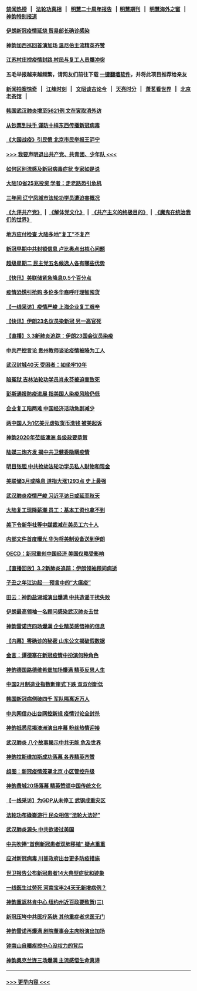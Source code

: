 #### [禁闻热榜](热点新闻.md?=0)  &nbsp;&nbsp;|&nbsp;&nbsp; [法轮功真相](https://github.com/gfw-breaker/truth/blob/master/README.md?=0) &nbsp;&nbsp;|&nbsp;&nbsp; [明慧二十周年报告](https://github.com/gfw-breaker/mh-reports/blob/master/README.md?=0) &nbsp;&nbsp;|&nbsp;&nbsp;[明慧期刊](https://github.com/gfw-breaker/mh-qikan) &nbsp;&nbsp;|&nbsp;&nbsp; [明慧海外之窗](https://github.com/gfw-breaker/mh-news/blob/master/README.md?=0) &nbsp;&nbsp;|&nbsp;&nbsp; [神韵特别报道](https://github.com/gfw-breaker/mh-news/blob/master/shenyun.md?=0)
#### [伊朗新冠疫情延烧 贸易部长确诊感染](../pages/nf4514/n11914152.md?t=03042102) 
#### [神韵加西巡回首演加场 温尼伯主流精英齐赞](../pages/nf4514/n11914222.md?t=03042102) 
#### [江苏村庄控疫情封路 村民与复工人员爆冲突](../pages/nf4514/n11913885.md?t=03042102) 
#### 五毛举报越来越频繁，请网友们前往下载 [一键翻墙软件](https://github.com/gfw-breaker/ssr-accounts)，并将此项目推荐给亲友
#### [新闻拍案惊奇](https://github.com/gfw-breaker/banned-news/blob/master/pages/link4.md) &nbsp;&nbsp;|&nbsp;&nbsp; [江峰时刻](https://github.com/gfw-breaker/banned-news/blob/master/pages/link4.md) &nbsp;&nbsp;|&nbsp;&nbsp; [文昭谈古论今](https://github.com/gfw-breaker/banned-news/blob/master/pages/link4.md) &nbsp;&nbsp;|&nbsp;&nbsp; [天亮时分](https://github.com/gfw-breaker/banned-news/blob/master/pages/link4.md) &nbsp;&nbsp;|&nbsp;&nbsp; [萧茗看世界](https://github.com/gfw-breaker/banned-news/blob/master/pages/link4.md) &nbsp;&nbsp;|&nbsp;&nbsp; [北京老茶馆](https://github.com/gfw-breaker/banned-news/blob/master/pages/link4.md) &nbsp;&nbsp;|&nbsp;&nbsp; 
#### [韩国武汉肺炎增至5621例 文在寅取消外访](../pages/nf4514/n11913777.md?t=03042102) 
#### [从钞票到扶手 谨防十样东西传播新冠病毒](../pages/nf4514/n11913125.md?t=03042102) 
#### [《大国战疫》引民愤 北京市民举报王沪宁](../pages/nf4514/n11913352.md?t=03042102) 
#### [>>> 我要声明退出共产党、共青团、少年队 <<<](https://github.com/begood0513/goodnews/blob/master/quit/letter.md) 
#### [如何区别流感及新冠病毒症状 专家如是说](../pages/nf4514/n11913170.md?t=03042102) 
#### [大陆10省25兆投资 学者：走老路恐引危机](../pages/nf4514/n11912861.md?t=03042102) 
#### [三年间 辽宁凤城市法轮功学员遭迫害概况](../pages/nf4514/n11907497.md?t=03042102) 
#### [《九评共产党》](https://github.com/begood0513/9ping.md/blob/master/README.md) &nbsp;|&nbsp; [《解体党文化》](../../../../jtdwh.md/blob/master/README.md)  &nbsp;|&nbsp; [《共产主义的终极目的》](../../../../gczydzjmd.md/blob/master/README.md) &nbsp;|&nbsp; [《魔鬼在统治我们的世界》](../../../../mgztzwmdsj.md/blob/master/README.md) 
#### [地方应付检查 大陆多地“复工”不复产](../pages/nf4514/n11912479.md?t=03042102) 
#### [新冠早期中共封锁信息 卢比奥点出核心问题](../pages/nf4514/n11912630.md?t=03042102) 
#### [超级星期二 民主党五名候选人各有哪些优势](../pages/nf4514/n11912510.md?t=03042102) 
#### [【快讯】美联储紧急降息0.5个百分点](../pages/nf4514/n11912406.md?t=03042102) 
#### [疫情恐慌引抢购 多伦多华裔呼吁理智囤货](../pages/nf4514/n11910393.md?t=03042102) 
#### [【一线采访】疫情严峻 上海企业复工艰辛](../pages/nf4514/n11912239.md?t=03042102) 
#### [【快讯】伊朗23名议员染新冠 另一高官死](../pages/nf4514/n11912252.md?t=03042102) 
#### [【直播】3.3新肺炎追踪：伊朗23国会议员染疫](../pages/nf4514/n11912059.md?t=03042102) 
#### [中共严控言论 贵州教师谈论疫情被降为工人](../pages/nf4514/n11911428.md?t=03042102) 
#### [武汉封城40天 受困者：如坐牢10年](../pages/nf4514/n11911305.md?t=03042102) 
#### [陷冤狱 吉林法轮功学员肖永芬被迫害致死](../pages/nf4514/n11909946.md?t=03042102) 
#### [彭斯通报防疫进展 指美国人染疫风险仍低](../pages/nf4514/n11910872.md?t=03042102) 
#### [企业复工陷两难 中国经济活动急剧减少](../pages/nf4514/n11910412.md?t=03042102) 
#### [两中国人为1亿美元虚拟货币洗钱 被美起诉](../pages/nf4514/n11910880.md?t=03042102) 
#### [神韵2020年莅临澳洲 各级政要恭贺](../pages/nf4514/n11901884.md?t=03042102) 
#### [陆媒三炮齐发 揭中共卫健委隐瞒疫情](../pages/nf4514/n11909414.md?t=03042102) 
#### [明目张胆 中共抢劫法轮功学员私人财物和现金](../pages/nf4514/n11910262.md?t=03042102) 
#### [美联储3月或降息 道指大涨1293点 史上最强](../pages/nf4514/n11910630.md?t=03042102) 
#### [武汉肺炎疫情严峻 习近平访日或延至秋天](../pages/nf4514/n11910570.md?t=03042102) 
#### [大陆复工现降薪潮 员工：基本工资也拿不到](../pages/nf4514/n11910316.md?t=03042102) 
#### [美下令新华社等中媒裁减在美员工六十人](../pages/nf4514/n11910256.md?t=03042102) 
#### [内部文件首度曝光 华为将美制设备送到伊朗](../pages/nf4514/n11910211.md?t=03042102) 
#### [OECD：新冠重创中国经济 美国仅略受影响](../pages/nf4514/n11910023.md?t=03042102) 
#### [【直播回放】3.2新肺炎追踪：伊朗领袖顾问病逝](../pages/nf4514/n11909676.md?t=03042102) 
#### [子丑之年江边起──预言中的“大瘟疫”](../pages/nf4514/n11908043.md?t=03042102) 
#### [田云：神韵盐湖城演出爆满 中共造谣干扰失败](../pages/nf4514/n11908418.md?t=03042102) 
#### [伊朗最高领袖一名顾问感染武汉肺炎去世](../pages/nf4514/n11909593.md?t=03042102) 
#### [神韵雷诺连四场爆满 企业精英感悟神的信息](../pages/nf4514/n11909556.md?t=03042102) 
#### [【内幕】零确诊的秘密 山东公文揭破假数据](../pages/nf4514/n11903914.md?t=03042102) 
#### [金言：谭德塞在新冠疫情中扮演何种角色](../pages/nf4514/n11907849.md?t=03042102) 
#### [神韵德国路德维希堡加场爆满 精英反思人生](../pages/nf4514/n11909124.md?t=03042102) 
#### [中国2月制造业指数断崖式下跌 双双创新低](../pages/nf4514/n11909490.md?t=03042102) 
#### [韩国新冠病例破四千 军队隔离近万人](../pages/nf4514/n11909279.md?t=03042102) 
#### [中共网信办出台网控新规 疫情讨论全封杀](../pages/nf4514/n11908545.md?t=03042102) 
#### [神韵抵悉尼揭澳洲演出序幕 粉丝热情迎接](../pages/nf4514/n11907894.md?t=03042102) 
#### [武汉肺炎 八个故事揭示中共无能 危及世界](../pages/nf4514/n11888055.md?t=03042102) 
#### [神韵拉斯维加斯成功落幕 各界精英齐赞](../pages/nf4514/n11908773.md?t=03042102) 
#### [组图：新冠疫情笼罩北京 小区管控升级](../pages/nf4514/n11905532.md?t=03042102) 
#### [神韵费城20场落幕 精英赞颂中国传统文化](../pages/nf4514/n11908666.md?t=03042102) 
#### [【一线采访】为GDP从未停工 武钢成重灾区](../pages/nf4514/n11907787.md?t=03042102) 
#### [法轮功布碌崙游行 民众相信“法轮大法好”](../pages/nf4514/n11907645.md?t=03042102) 
#### [武汉肺炎源头 中共欲诿过美国](../pages/nf4514/n11907665.md?t=03042102) 
#### [中共吹捧“首例新冠患者双肺移植” 疑点重重](../pages/nf4514/n11907615.md?t=03042102) 
#### [应对新冠病毒 川普政府出台更多防疫措施](../pages/nf4514/n11907354.md?t=03042102) 
#### [世卫报告公布新冠患者14大典型症状和迹象](../pages/nf4514/n11907472.md?t=03042102) 
#### [一线医生过劳死 河南宝丰24天无新增病例？](../pages/nf4514/n11907430.md?t=03042102) 
#### [神韵重返林肯中心 纽约州近百政要致贺(三)](../pages/nf4514/n11904356.md?t=03042102) 
#### [新冠压垮中共医疗系统 其他重症者求医无门](../pages/nf4514/n11905283.md?t=03042102) 
#### [神韵雷诺再爆满 剧院董事会主席盼演出加场](../pages/nf4514/n11907240.md?t=03042102) 
#### [钟南山自曝疾控中心没权力的背后](../pages/nf4514/n11903401.md?t=03042102) 
#### [神韵奥克兰连三场爆满 主流感悟生命真谛](../pages/nf4514/n11907236.md?t=03042102) 

----
#### [ >>> 更早内容 <<< ](../indexes/nf4514-earlier.md)
